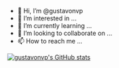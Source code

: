 - 👋 Hi, I’m @gustavonvp
- 👀 I’m interested in ...
- 🌱 I’m currently learning ...
- 💞️ I’m looking to collaborate on ...
- 📫 How to reach me ...

<!---
gustavonvp/gustavonvp is a ✨ special ✨ repository because its `README.md` (this file) appears on your GitHub profile.
You can click the Preview link to take a look at your changes.
--->

[![gustavonvp's GitHub stats](https://github-readme-stats.vercel.app/api?username=gustavonvp)](https://github.com/gustavonvp/github-readme-stats)
